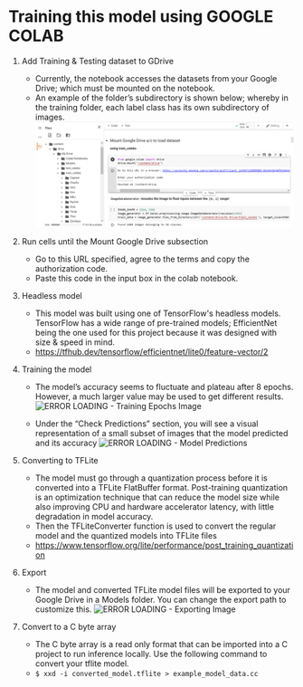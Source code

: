# Training this model using GOOGLE COLAB

1. Add Training & Testing dataset to GDrive
    * Currently, the notebook accesses the datasets from your Google Drive; which must be mounted on the notebook.
    * An example of the folder’s subdirectory is shown below; whereby in the training folder, each label class has its own subdirectory of images.
    ![ERROR LOADING - Folder Structure Image](imageDocumentation/1-folder-structure.PNG/?raw=true "Folder Structure")

2. Run cells until the Mount Google Drive subsection
    * Go to this URL specified, agree to the terms and copy the authorization code. 
    * Paste this code in the input box in the colab notebook.

3. Headless model
    * This model was built using one of TensorFlow's headless models. TensorFlow has a wide range of pre-trained models; EfficientNet being the one used for this project because it was designed with size & speed in mind.
    * https://tfhub.dev/tensorflow/efficientnet/lite0/feature-vector/2

4. Training the model
    * The model’s accuracy seems to fluctuate and plateau after 8 epochs. However, a much  larger value may be used to get different results.
    ![ERROR LOADING - Training Epochs Image](/imageDocumentation/2-epochs.PNG/?raw=true "Training Epochs")

    * Under the “Check Predictions” section, you will see a visual representation of a small subset of images that the model predicted and its accuracy 
    ![ERROR LOADING - Model Predictions](/imageDocumentation/3-predictions.PNG/?raw=true "Model Predictions")

5. Converting to TFLite
    * The model must go through a quantization process before it is converted into a TFLite FlatBuffer format. Post-training quantization is an optimization technique that can reduce the model size while also improving CPU and hardware accelerator latency, with little degradation in model accuracy. 
    * Then the TFLiteConverter function is used to convert the regular model and the quantized models into TFLite files
    * https://www.tensorflow.org/lite/performance/post_training_quantization

6. Export
    * The model and converted TFLite model files will be exported to your Google Drive in a Models folder. You can change the export path to customize this.
    ![ERROR LOADING - Exporting Image](/imageDocumentation/5-export.PNG/?raw=true "Exporting the Model files")

7. Convert to a C byte array
    * The C byte array is a read only format that can be imported into a C project to run inference locally. Use the following command to convert your tflite model.
    * `$ xxd -i converted_model.tflite > example_model_data.cc`






